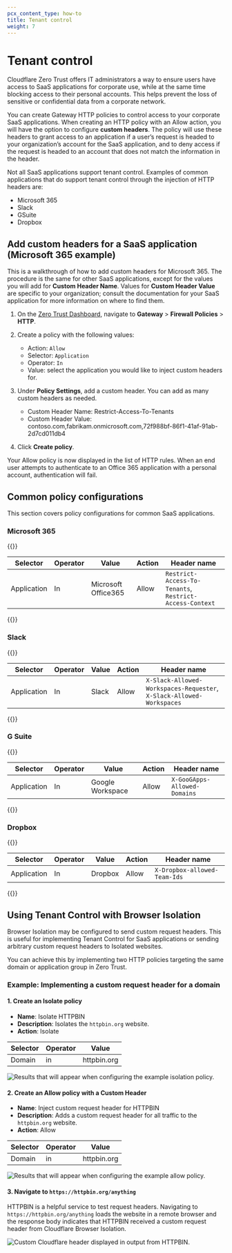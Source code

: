 ```yaml
---
pcx_content_type: how-to
title: Tenant control
weight: 7
---
```


# Tenant control

Cloudflare Zero Trust offers IT administrators a way to ensure users have access to SaaS applications for corporate use, while at the same time blocking access to their personal accounts. This helps prevent the loss of sensitive or confidential data from a corporate network.

You can create Gateway HTTP policies to control access to your corporate SaaS applications. When creating an HTTP policy with an Allow action, you will have the option to configure **custom headers**. The policy will use these headers to grant access to an application if a user’s request is headed to your organization’s account for the SaaS application, and to deny access if the request is headed to an account that does not match the information in the header.

Not all SaaS applications support tenant control. Examples of common applications that do support tenant control through the injection of HTTP headers are:

- Microsoft 365
- Slack
- GSuite
- Dropbox

## Add custom headers for a SaaS application (Microsoft 365 example)

This is a walkthrough of how to add custom headers for Microsoft 365. The procedure is the same for other SaaS applications, except for the values you will add for **Custom Header Name**. Values for **Custom Header Value** are specific to your organization; consult the documentation for your SaaS application for more information on where to find them.

1.  On the [Zero Trust Dashboard](https://one.dash.cloudflare.com), navigate to **Gateway** > **Firewall Policies** > **HTTP**.

1.  Create a policy with the following values:

    - Action: `Allow`
    - Selector: `Application`
    - Operator: `In`
    - Value: select the application you would like to inject custom headers for.

1.  Under **Policy Settings**, add a custom header. You can add as many custom headers as needed.

    - Custom Header Name: Restrict-Access-To-Tenants
    - Custom Header Value: contoso.com,fabrikam.onmicrosoft.com,72f988bf-86f1-41af-91ab-2d7cd011db4

1.  Click **Create policy**.

Your Allow policy is now displayed in the list of HTTP rules. When an end user attempts to authenticate to an Office 365 application with a personal account, authentication will fail.

## Common policy configurations

This section covers policy configurations for common SaaS applications.

### Microsoft 365

{{<table-wrap>}}

| Selector    | Operator | Value               | Action | Header name                                             |
| ----------- | -------- | ------------------- | ------ | ------------------------------------------------------- |
| Application | In       | Microsoft Office365 | Allow  | `Restrict-Access-To-Tenants`, `Restrict-Access-Context` |

{{</table-wrap>}}

### Slack

{{<table-wrap>}}

| Selector    | Operator | Value | Action | Header name                                                          |
| ----------- | -------- | ----- | ------ | -------------------------------------------------------------------- |
| Application | In       | Slack | Allow  | `X-Slack-Allowed-Workspaces-Requester`, `X-Slack-Allowed-Workspaces` |

{{</table-wrap>}}

### G Suite

{{<table-wrap>}}

| Selector    | Operator | Value            | Action | Header name                  |
| ----------- | -------- | ---------------- | ------ | ---------------------------- |
| Application | In       | Google Workspace | Allow  | `X-GooGApps-Allowed-Domains` |

{{</table-wrap>}}

### Dropbox

{{<table-wrap>}}

| Selector    | Operator | Value   | Action | Header name                  |
| ----------- | -------- | ------- | ------ | ---------------------------- |
| Application | In       | Dropbox | Allow  | `X-Dropbox-allowed-Team-Ids` |

{{</table-wrap>}}

## Using Tenant Control with Browser Isolation

Browser Isolation may be configured to send custom request headers. This is useful for implementing Tenant Control for SaaS applications or sending arbitrary custom request headers to Isolated websites.

You can achieve this by implementing two HTTP policies targeting the same domain or application group in Zero Trust.

### Example: Implementing a custom request header for a domain

#### 1. Create an Isolate policy

- **Name**: Isolate HTTPBIN
- **Description**: Isolates the `httpbin.org` website.
- **Action**: Isolate

| Selector | Operator | Value       |
| -------- | -------- | ----------- |
| Domain   | in       | httpbin.org |

![Results that will appear when configuring the example isolation policy.](/cloudflare-one/static/documentation/policies/httpbin-policy-1.png)

#### 2. Create an Allow policy with a Custom Header

- **Name**: Inject custom request header for HTTPBIN
- **Description**: Adds a custom request header for all traffic to the `httpbin.org` website.
- **Action**: Allow

| Selector | Operator | Value       |
| -------- | -------- | ----------- |
| Domain   | in       | httpbin.org |

![Results that will appear when configuring the example allow policy.](/cloudflare-one/static/documentation/policies/httpbin-policy.png)

#### 3. Navigate to `https://httpbin.org/anything`

HTTPBIN is a helpful service to test request headers. Navigating to `https://httpbin.org/anything` loads the website in a remote browser and the response body indicates that HTTPBIN received a custom request header from Cloudflare Browser Isolation.

![Custom Cloudflare header displayed in output from HTTPBIN.](/cloudflare-one/static/documentation/policies/httpbin.png)
